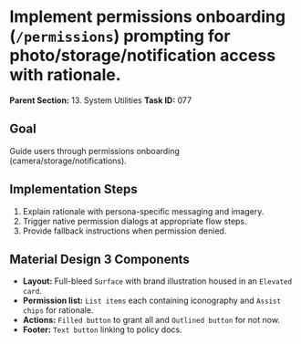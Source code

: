 # Implement permissions onboarding (`/permissions`) prompting for photo/storage/notification access with rationale.

**Parent Section:** 13. System Utilities
**Task ID:** 077

## Goal
Guide users through permissions onboarding (camera/storage/notifications).

## Implementation Steps
1. Explain rationale with persona-specific messaging and imagery.
2. Trigger native permission dialogs at appropriate flow steps.
3. Provide fallback instructions when permission denied.

## Material Design 3 Components
- **Layout:** Full-bleed `Surface` with brand illustration housed in an `Elevated card`.
- **Permission list:** `List items` each containing iconography and `Assist chips` for rationale.
- **Actions:** `Filled button` to grant all and `Outlined button` for not now.
- **Footer:** `Text button` linking to policy docs.

